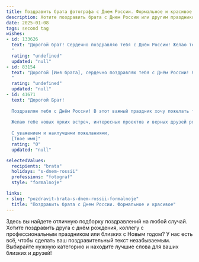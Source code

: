 ```yaml
---
title: Поздравить брата фотографа с Днем России. Формальное и красивое
description: Хотите поздравить брата с Днем России или другим праздником? Наш ИИ создаст незабываемое поздравление, а вы обязательно выделитесь среди других.  
date: 2025-01-08
tags: second tag
wishes:
- id: 133626
  text: "Дорогой брат! Сердечно поздравляю тебя с Днём России! Желаю тебе творческих успехов в твоей профессии фотографа, новых вдохновляющих идей и ярких впечатлений. Пусть этот праздник наполнит твою жизнь радостью, гордостью за нашу страну и благополучием.
  "
  rating: "undefined"
  updated: "null"
- id: 83154
  text: "Дорогой [Имя брата], сердечно поздравляю тебя с Днём России! Желаю тебе ярких творческих успехов в твоей профессии фотографа,  новых вдохновляющих проектов и неизменного признания твоих талантов. Пусть этот праздник наполнит твою жизнь светом, радостью и гордостью за нашу страну!
  "
  rating: "undefined"
  updated: "null"
- id: 41671
  text: "Дорогой Брат!
  
  Поздравляю тебя с Днём России! В этот важный праздник хочу пожелать тебе вдохновения и удачи в твоем творческом пути как фотографа. Пусть каждый кадр, сочетающий красоту нашей страны и твоё уникальное видение, рассказывает захватывающие истории и оставляет незабываемые впечатления.
  
  Желаю тебе новых ярких встреч, интересных проектов и верных друзей рядом. Пусть твои снимки становятся поводом для гордости и радости, а каждый день приносит новые открытия и возможности!
  
  С уважением и наилучшими пожеланиями,
  [Твое имя]"
  rating: "0"
  updated: "null"

selectedValues:
  recipients: "brata"
  holidays: "s-dnem-rossii"
  professions: "fotograf"
  style: "formalnoje"

links:
- slug: "pozdravit-brata-s-dnem-rossii-formalnoje"
  title: "Поздравить брата с Днем России. Формальное и красивое"
---
```


Здесь вы найдете отличную подборку поздравлений на любой случай. 
Хотите поздравить друга с днём рождения, коллегу с профессиональным праздником или близких с Новым годом? У нас есть всё, чтобы сделать ваш поздравительный текст незабываемым. Выбирайте нужную категорию и находите лучшие слова для ваших близких и друзей!
